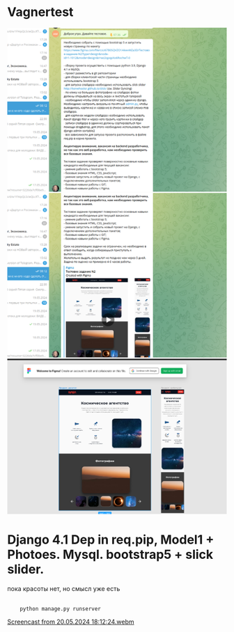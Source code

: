 # Vagnertest

![](/media/Screenshot%20from%202024-05-20%2017-57-57.png)
![](/media/Screenshot%20from%202024-05-20%2017-58-16.png)
![](/media/Screenshot%20from%202024-05-20%2017-58-32.png)

# Django 4.1 Dep in req.pip, Model1 + Photoes. Mysql. bootstrap5 + slick slider.

пока красоты нет, но смысл уже есть
##
        python manage.py runserver

[Screencast from 20.05.2024 18:12:24.webm](https://github.com/Andreymazo/Vagnertest/assets/116811819/ecdd738b-f546-407b-aefd-3b97cfbfe4b8)



